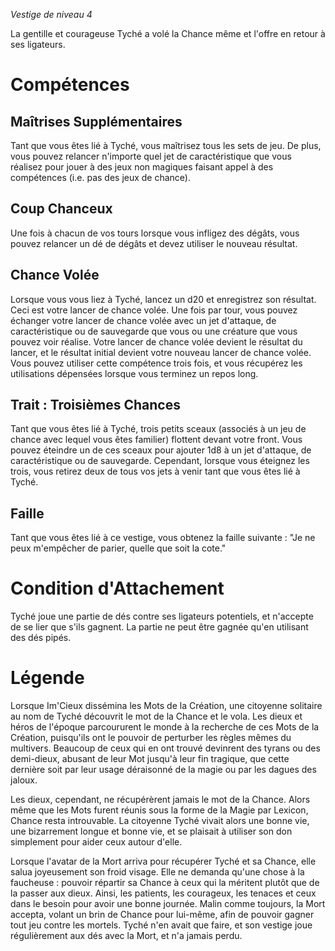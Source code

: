 *Vestige de niveau 4*

La gentille et courageuse Tyché a volé la Chance même et l'offre en retour à ses ligateurs.

# Compétences

## Maîtrises Supplémentaires
Tant que vous êtes lié à Tyché, vous maîtrisez tous les sets de jeu. De plus, vous pouvez relancer n'importe quel jet de caractéristique que vous réalisez pour jouer à des jeux non magiques faisant appel à des compétences (i.e. pas des jeux de chance).

## Coup Chanceux
Une fois à chacun de vos tours lorsque vous infligez des dégâts, vous pouvez relancer un dé de dégâts et devez utiliser le nouveau résultat.

## Chance Volée
Lorsque vous vous liez à Tyché, lancez un d20 et enregistrez son résultat. Ceci est votre lancer de chance volée. Une fois par tour, vous pouvez échanger votre lancer de chance volée avec un jet d'attaque, de caractéristique ou de sauvegarde que vous ou une créature que vous pouvez voir réalise. Votre lancer de chance volée devient le résultat du lancer, et le résultat initial devient votre nouveau lancer de chance volée. Vous pouvez utiliser cette compétence trois fois, et vous récupérez les utilisations dépensées lorsque vous terminez un repos long.

## Trait : Troisièmes Chances
Tant que vous êtes lié à Tyché, trois petits sceaux (associés à un jeu de chance avec lequel vous êtes familier) flottent devant votre front. Vous pouvez éteindre un de ces sceaux pour ajouter 1d8 à un jet d'attaque, de caractéristique ou de sauvegarde. Cependant, lorsque vous éteignez les trois, vous retirez deux de tous vos jets à venir tant que vous êtes lié à Tyché.

## Faille
Tant que vous êtes lié à ce vestige, vous obtenez la faille suivante : "Je ne peux m'empêcher de parier, quelle que soit la cote."

# Condition d'Attachement
Tyché joue une partie de dés contre ses ligateurs potentiels, et n'accepte de se lier que s'ils gagnent. La partie ne peut être gagnée qu'en utilisant des dés pipés.

# Légende
Lorsque Im'Cieux dissémina les Mots de la Création, une citoyenne solitaire au nom de Tyché découvrit le mot de la Chance et le vola. Les dieux et héros de l'époque parcoururent le monde à la recherche de ces Mots de la Création, puisqu'ils ont le pouvoir de perturber les règles mêmes du multivers. Beaucoup de ceux qui en ont trouvé devinrent des tyrans ou des demi-dieux, abusant de leur Mot jusqu'à leur fin tragique, que cette dernière soit par leur usage déraisonné de la magie ou par les dagues des jaloux.

Les dieux, cependant, ne récupérèrent jamais le mot de la Chance. Alors même que les Mots furent réunis sous la forme de la Magie par Lexicon, Chance resta introuvable. La citoyenne Tyché vivait alors une bonne vie, une bizarrement longue et bonne vie, et se plaisait à utiliser son don simplement pour aider ceux autour d'elle.

Lorsque l'avatar de la Mort arriva pour récupérer Tyché et sa Chance, elle salua joyeusement son froid visage. Elle ne demanda qu'une chose à la faucheuse : pouvoir répartir sa Chance à ceux qui la méritent plutôt que de la passer aux dieux. Ainsi, les patients, les courageux, les tenaces et ceux dans le besoin pour avoir une bonne journée. Malin comme toujours, la Mort accepta, volant un brin de Chance pour lui-même, afin de pouvoir gagner tout jeu contre les mortels. Tyché n'en avait que faire, et son vestige joue régulièrement aux dés avec la Mort, et n'a jamais perdu.
